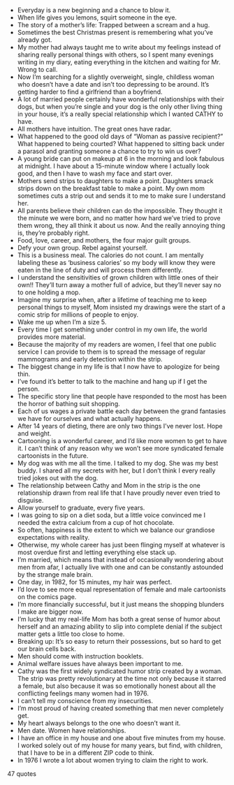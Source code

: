  - Everyday is a new beginning and a chance to blow it.
 - When life gives you lemons, squirt someone in the eye.
 - The story of a mother’s life: Trapped between a scream and a hug.
 - Sometimes the best Christmas present is remembering what you’ve already got.
 - My mother had always taught me to write about my feelings instead of sharing really personal things with others, so I spent many evenings writing in my diary, eating everything in the kitchen and waiting for Mr. Wrong to call.
 - Now I’m searching for a slightly overweight, single, childless woman who doesn’t have a date and isn’t too depressing to be around. It’s getting harder to find a girlfriend than a boyfriend.
 - A lot of married people certainly have wonderful relationships with their dogs, but when you’re single and your dog is the only other living thing in your house, it’s a really special relationship which I wanted CATHY to have.
 - All mothers have intuition. The great ones have radar.
 - What happened to the good old days of “Woman as passive recipient?” What happened to being courted? What happened to sitting back under a parasol and granting someone a chance to try to win us over?
 - A young bride can put on makeup at 6 in the morning and look fabulous at midnight. I have about a 15-minute window where I actually look good, and then I have to wash my face and start over.
 - Mothers send strips to daughters to make a point. Daughters smack strips down on the breakfast table to make a point. My own mom sometimes cuts a strip out and sends it to me to make sure I understand her.
 - All parents believe their children can do the impossible. They thought it the minute we were born, and no matter how hard we’ve tried to prove them wrong, they all think it about us now. And the really annoying thing is, they’re probably right.
 - Food, love, career, and mothers, the four major guilt groups.
 - Defy your own group. Rebel against yourself.
 - This is a business meal. The calories do not count. I am mentally labeling these as ‘business calories’ so my body will know they were eaten in the line of duty and will process them differently.
 - I understand the sensitivities of grown children with little ones of their own!! They’ll turn away a mother full of advice, but they’ll never say no to one holding a mop.
 - Imagine my surprise when, after a lifetime of teaching me to keep personal things to myself, Mom insisted my drawings were the start of a comic strip for millions of people to enjoy.
 - Wake me up when I’m a size 5.
 - Every time I get something under control in my own life, the world provides more material.
 - Because the majority of my readers are women, I feel that one public service I can provide to them is to spread the message of regular mammograms and early detection within the strip.
 - The biggest change in my life is that I now have to apologize for being thin.
 - I’ve found it’s better to talk to the machine and hang up if I get the person.
 - The specific story line that people have responded to the most has been the horror of bathing suit shopping.
 - Each of us wages a private battle each day between the grand fantasies we have for ourselves and what actually happens.
 - After 14 years of dieting, there are only two things I’ve never lost. Hope and weight.
 - Cartooning is a wonderful career, and I’d like more women to get to have it. I can’t think of any reason why we won’t see more syndicated female cartoonists in the future.
 - My dog was with me all the time. I talked to my dog. She was my best buddy. I shared all my secrets with her, but I don’t think I every really tried jokes out with the dog.
 - The relationship between Cathy and Mom in the strip is the one relationship drawn from real life that I have proudly never even tried to disguise.
 - Allow yourself to graduate, every five years.
 - I was going to sip on a diet soda, but a little voice convinced me I needed the extra calcium from a cup of hot chocolate.
 - So often, happiness is the extent to which we balance our grandiose expectations with reality.
 - Otherwise, my whole career has just been flinging myself at whatever is most overdue first and letting everything else stack up.
 - I’m married, which means that instead of occasionally wondering about men from afar, I actually live with one and can be constantly astounded by the strange male brain.
 - One day, in 1982, for 15 minutes, my hair was perfect.
 - I’d love to see more equal representation of female and male cartoonists on the comics page.
 - I’m more financially successful, but it just means the shopping blunders I make are bigger now.
 - I’m lucky that my real-life Mom has both a great sense of humor about herself and an amazing ability to slip into complete denial if the subject matter gets a little too close to home.
 - Breaking up: It’s so easy to return their possessions, but so hard to get our brain cells back.
 - Men should come with instruction booklets.
 - Animal welfare issues have always been important to me.
 - Cathy was the first widely syndicated humor strip created by a woman. The strip was pretty revolutionary at the time not only because it starred a female, but also because it was so emotionally honest about all the conflicting feelings many women had in 1976.
 - I can’t tell my conscience from my insecurities.
 - I’m most proud of having created something that men never completely get.
 - My heart always belongs to the one who doesn’t want it.
 - Men date. Women have relationships.
 - I have an office in my house and one about five minutes from my house. I worked solely out of my house for many years, but find, with children, that I have to be in a different ZIP code to think.
 - In 1976 I wrote a lot about women trying to claim the right to work.

47 quotes